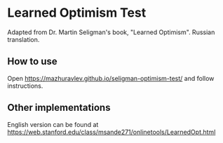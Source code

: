 # Learned Optimism Test #
Adapted from Dr. Martin Seligman's book, "Learned Optimism".
Russian translation.
## How to use ##
Open https://mazhuravlev.github.io/seligman-optimism-test/ and follow instructions.
## Other implementations
English version can be found at https://web.stanford.edu/class/msande271/onlinetools/LearnedOpt.html